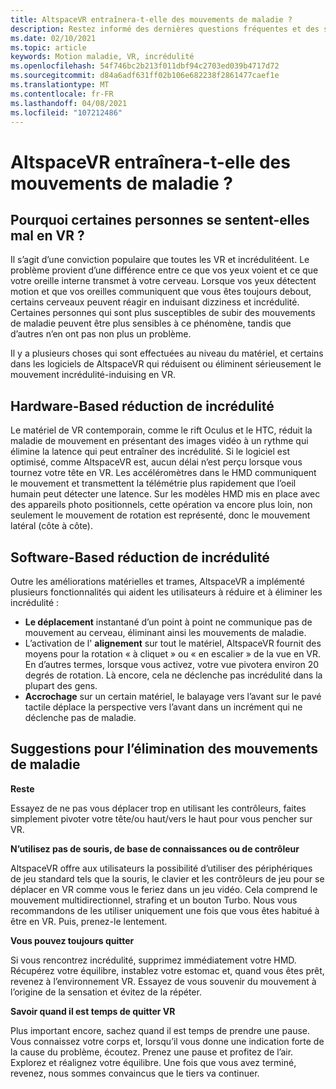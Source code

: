```yaml
---
title: AltspaceVR entraînera-t-elle des mouvements de maladie ?
description: Restez informé des dernières questions fréquentes et des solutions pour y faire des mouvements de maladie dans des environnements VR.
ms.date: 02/10/2021
ms.topic: article
keywords: Motion maladie, VR, incrédulité
ms.openlocfilehash: 54f746bc2b213f011dbf94c2703ed039b4717d72
ms.sourcegitcommit: d84a6adf631ff02b106e682238f2861477caef1e
ms.translationtype: MT
ms.contentlocale: fr-FR
ms.lasthandoff: 04/08/2021
ms.locfileid: "107212486"
---
```

# <a name="will-altspacevr-cause-motion-sickness"></a>AltspaceVR entraînera-t-elle des mouvements de maladie ?

## <a name="why-do-some-people-feel-ill-in-vr"></a>Pourquoi certaines personnes se sentent-elles mal en VR ?

Il s’agit d’une conviction populaire que toutes les VR et incrédulitéent. Le problème provient d’une différence entre ce que vos yeux voient et ce que votre oreille interne transmet à votre cerveau. Lorsque vos yeux détectent motion et que vos oreilles communiquent que vous êtes toujours debout, certains cerveaux peuvent réagir en induisant dizziness et incrédulité. Certaines personnes qui sont plus susceptibles de subir des mouvements de maladie peuvent être plus sensibles à ce phénomène, tandis que d’autres n’en ont pas non plus un problème. 

Il y a plusieurs choses qui sont effectuées au niveau du matériel, et certains dans les logiciels de AltspaceVR qui réduisent ou éliminent sérieusement le mouvement incrédulité-induising en VR.

## <a name="hardware-based-nausea-reduction"></a>Hardware-Based réduction de incrédulité

Le matériel de VR contemporain, comme le rift Oculus et le HTC, réduit la maladie de mouvement en présentant des images vidéo à un rythme qui élimine la latence qui peut entraîner des incrédulité. Si le logiciel est optimisé, comme AltspaceVR est, aucun délai n’est perçu lorsque vous tournez votre tête en VR. Les accéléromètres dans le HMD communiquent le mouvement et transmettent la télémétrie plus rapidement que l’oeil humain peut détecter une latence. Sur les modèles HMD mis en place avec des appareils photo positionnels, cette opération va encore plus loin, non seulement le mouvement de rotation est représenté, donc le mouvement latéral (côte à côte).

## <a name="software-based-nausea-reduction"></a>Software-Based réduction de incrédulité

Outre les améliorations matérielles et trames, AltspaceVR a implémenté plusieurs fonctionnalités qui aident les utilisateurs à réduire et à éliminer les incrédulité :

* **Le déplacement** instantané d’un point à point ne communique pas de mouvement au cerveau, éliminant ainsi les mouvements de maladie.
* L’activation de l' **alignement** sur tout le matériel, AltspaceVR fournit des moyens pour la rotation « à cliquet » ou « en escalier » de la vue en VR. En d’autres termes, lorsque vous activez, votre vue pivotera environ 20 degrés de rotation. Là encore, cela ne déclenche pas incrédulité dans la plupart des gens.
* **Accrochage** sur un certain matériel, le balayage vers l’avant sur le pavé tactile déplace la perspective vers l’avant dans un incrément qui ne déclenche pas de maladie. 
 
## <a name="suggestions-for-eliminating-motion-sickness"></a>Suggestions pour l’élimination des mouvements de maladie

**Reste**

Essayez de ne pas vous déplacer trop en utilisant les contrôleurs, faites simplement pivoter votre tête/ou haut/vers le haut pour vous pencher sur VR.

**N’utilisez pas de souris, de base de connaissances ou de contrôleur**

AltspaceVR offre aux utilisateurs la possibilité d’utiliser des périphériques de jeu standard tels que la souris, le clavier et les contrôleurs de jeu pour se déplacer en VR comme vous le feriez dans un jeu vidéo. Cela comprend le mouvement multidirectionnel, strafing et un bouton Turbo. Nous vous recommandons de les utiliser uniquement une fois que vous êtes habitué à être en VR. Puis, prenez-le lentement.

**Vous pouvez toujours quitter**

Si vous rencontrez incrédulité, supprimez immédiatement votre HMD. Récupérez votre équilibre, instablez votre estomac et, quand vous êtes prêt, revenez à l’environnement VR. Essayez de vous souvenir du mouvement à l’origine de la sensation et évitez de la répéter.

**Savoir quand il est temps de quitter VR**

Plus important encore, sachez quand il est temps de prendre une pause. Vous connaissez votre corps et, lorsqu’il vous donne une indication forte de la cause du problème, écoutez. Prenez une pause et profitez de l’air. Explorez et réalignez votre équilibre. Une fois que vous avez terminé, revenez, nous sommes convaincus que le tiers va continuer.